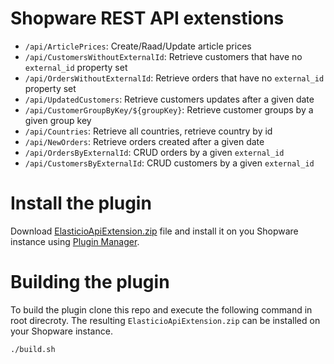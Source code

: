 # Shopware REST API extenstions

* ``/api/ArticlePrices``: Create/Raad/Update article prices
* ``/api/CustomersWithoutExternalId``: Retrieve customers that have no ``external_id`` property set
* ``/api/OrdersWithoutExternalId``: Retrieve orders that have no ``external_id`` property set
* ``/api/UpdatedCustomers``: Retrieve customers updates after a given date
* ``/api/CustomerGroupByKey/${groupKey}``: Retrieve customer groups by a given group key
* ``/api/Countries``: Retrieve all countries, retrieve country by id
* ``/api/NewOrders``: Retrieve orders created after a given date
* ``/api/OrdersByExternalId``: CRUD orders by a given ``external_id``
* ``/api/CustomersByExternalId``: CRUD customers by a given ``external_id``

# Install the plugin
Download [ElasticioApiExtension.zip](ElasticioApiExtension.zip) file and install it on you Shopware instance using [Plugin Manager](http://en.community.shopware.com/_detail_1167.html).


# Building the plugin

To build the plugin clone this repo and execute the following command in root direcroty. The resulting `ElasticioApiExtension.zip` can be installed on your Shopware instance.

````sh
./build.sh
````
